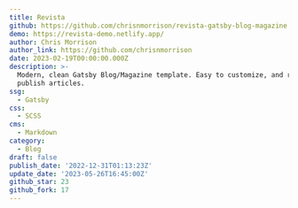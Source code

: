 ```yaml
---
title: Revista
github: https://github.com/chrisnmorrison/revista-gatsby-blog-magazine
demo: https://revista-demo.netlify.app/
author: Chris Morrison
author_link: https://github.com/chrisnmorrison
date: 2023-02-19T00:00:00.000Z
description: >-
  Modern, clean Gatsby Blog/Magazine template. Easy to customize, and ready to
  publish articles.
ssg:
  - Gatsby
css:
  - SCSS
cms:
  - Markdown
category:
  - Blog
draft: false
publish_date: '2022-12-31T01:13:23Z'
update_date: '2023-05-26T16:45:00Z'
github_star: 23
github_fork: 17
---
```

